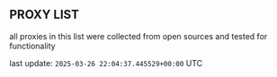 ## PROXY LIST

all proxies in this list were collected from open sources and tested for functionality

last update: `2025-03-26 22:04:37.445529+00:00` UTC